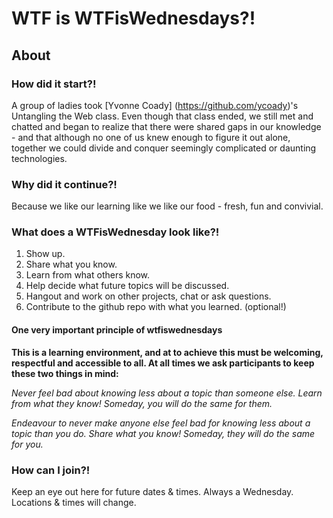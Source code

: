 # WTF is WTFisWednesdays?!

## About
### How did it start?!
A group of ladies took [Yvonne Coady] (https://github.com/ycoady)'s Untangling the Web class. Even though that class ended, we still met and chatted and began to realize that there were shared gaps in our knowledge - and that although no one of us knew enough to figure it out alone, together we could divide and conquer seemingly complicated or daunting technologies. 


### Why did it continue?!
Because we like our learning like we like our food - fresh, fun and convivial. 


### What does a WTFisWednesday look like?!
1. Show up. 
2. Share what you know. 
3. Learn from what others know. 
4. Help decide what future topics will be discussed. 
5. Hangout and work on other projects, chat or ask questions.
6. Contribute to the github repo with what you learned. (optional!)

#### One very important principle of wtfiswednesdays
**This is a learning environment, and at to achieve this must be welcoming, respectful and accessible to all. At all times we ask participants to keep these two things in mind:**

_Never feel bad about knowing less about a topic than someone else. Learn from what they know! Someday, you will do the same for them._

_Endeavour to never make anyone else feel bad for knowing less about a topic than you do. Share what you know! Someday, they will do the same for you._

### How can I join?!
Keep an eye out here for future dates & times. Always a Wednesday. Locations & times will change. 
